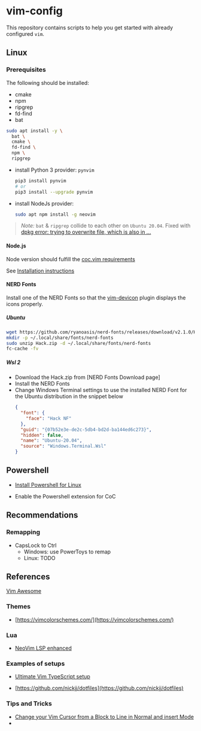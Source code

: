 # vim-config

This repository contains scripts to help you get started with already configured `vim`.

## Linux

### Prerequisites

The following should be installed:

- cmake
- npm
- ripgrep
- fd-find
- bat

```bash
sudo apt install -y \
  bat \
  cmake \
  fd-find \
  npm \
  ripgrep
```

- install Python 3 provider: `pynvim`

  ```bash
  pip3 install pynvim
  # or
  pip3 install --upgrade pynvim
  ```
- install NodeJs provider: 

  ```bash
  sudo apt npm install -g neovim
  ```

> _Note:_ `bat` & `ripgrep` collide to each other on `Ubuntu 20.04`. Fixed with [dpkg error: trying to overwrite file, which is also in ...](https://askubuntu.com/questions/176121/dpkg-error-trying-to-overwrite-file-which-is-also-in/491086#491086)

#### Node.js

Node version should fulfill the [coc.vim requirements](https://github.com/neoclide/coc.nvim/wiki/Install-coc.nvim#requirements)

See [Installation instructions](https://github.com/nodesource/distributions/blob/master/README.md#installation-instructions)

#### NERD Fonts

Install one of the NERD Fonts so that the [vim-devicon](https://github.com/ryanoasis/vim-devicons) plugin displays the icons properly.

##### Ubuntu

```bash
wget https://github.com/ryanoasis/nerd-fonts/releases/download/v2.1.0/Hack.zip
mkdir -p ~/.local/share/fonts/nerd-fonts
sudo unzip Hack.zip -d ~/.local/share/fonts/nerd-fonts
fc-cache -fv
```

##### Wsl 2

- Download the Hack.zip from [NERD Fonts Download page]
- Install the NERD Fonts
- Change Windows Terminal settings to use the installed NERD Font for the Ubuntu distribution in the snippet below
  ```json
  {
    "font": {
      "face": "Hack NF"
    },
    "guid": "{07b52e3e-de2c-5db4-bd2d-ba144ed6c273}",
    "hidden": false,
    "name": "Ubuntu-20.04",
    "source": "Windows.Terminal.Wsl"
  }
  ```

## Powershell

- [Install Powershell for Linux](https://docs.microsoft.com/en-us/powershell/scripting/install/installing-powershell-core-on-linux?view=powershell-7.1)

- Enable the Powershell extension for CoC

## Recommendations

### Remapping

- CapsLock to Ctrl
  - Windows: use PowerToys to remap
  - Linux: TODO

## References

[Vim Awesome](https://vimawesome.com/)

### Themes

- [https://vimcolorschemes.com/](https://vimcolorschemes.com/)

### Lua

- [NeoVim LSP enhanced](https://alpha2phi.medium.com/neovim-lsp-enhanced-a3d313abee65)

### Examples of setups

- [Ultimate Vim TypeScript setup](https://pragmaticpineapple.com/ultimate-vim-typescript-setup/)

- [https://github.com/nickjj/dotfiles](https://github.com/nickjj/dotfiles)

### Tips and Tricks

- [Change your Vim Cursor from a Block to Line in Normal and insert Mode](https://www.youtube.com/watch?v=FcQjTXLrVUU)
-
